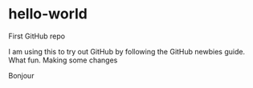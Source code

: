 # hello-world
First GitHub repo

I am using this to try out GitHub by following the GitHub newbies guide. What fun.
Making some changes


Bonjour
